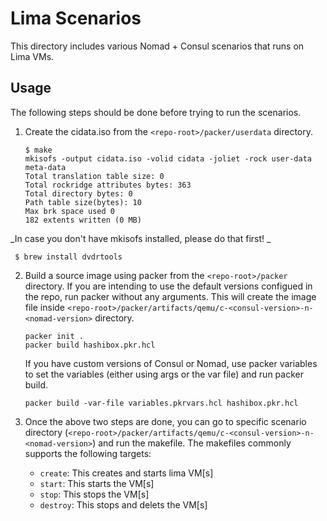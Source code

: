 # Lima Scenarios

This directory includes various Nomad + Consul scenarios that runs on Lima VMs.

## Usage

The following steps should be done before trying to run the scenarios.

1. Create the cidata.iso from the `<repo-root>/packer/userdata` directory.
    ```
    $ make
    mkisofs -output cidata.iso -volid cidata -joliet -rock user-data meta-data
    Total translation table size: 0
    Total rockridge attributes bytes: 363
    Total directory bytes: 0
    Path table size(bytes): 10
    Max brk space used 0
    182 extents written (0 MB)
    ```
_In case you don't have mkisofs installed, please do that first! _
   ```
    $ brew install dvdrtools
   ```
2. Build a source image using packer from the `<repo-root>/packer` directory. If you are intending to use the default versions configued in the repo, run packer without any arguments. This will create the image file inside `<repo-root>/packer/artifacts/qemu/c-<consul-version>-n-<nomad-version>` directory.
    ```
    packer init .
    packer build hashibox.pkr.hcl
    ```
    
    If you have custom versions of Consul or Nomad, use packer variables to set the variables (either using args or the var file) and run packer build.

    ```
    packer build -var-file variables.pkrvars.hcl hashibox.pkr.hcl
    ```

3. Once the above two steps are done, you can go to specific scenario directory (`<repo-root>/packer/artifacts/qemu/c-<consul-version>-n-<nomad-version>`) and run the makefile. The makefiles commonly supports the following targets:
    
    * `create`: This creates and starts lima VM[s]
    * `start`: This starts the VM[s]
    * `stop`: This stops the VM[s]
    * `destroy`: This stops and delets the VM[s]
